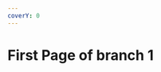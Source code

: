 ```yaml
---
coverY: 0
---
```


# First Page of branch 1

<figure><img src="https://images.unsplash.com/photo-1706109454060-c3d43698750e?crop=entropy&#x26;cs=srgb&#x26;fm=jpg&#x26;ixid=M3wxOTcwMjR8MHwxfHJhbmRvbXx8fHx8fHx8fDE3MDkxMTg1MDZ8&#x26;ixlib=rb-4.0.3&#x26;q=85" alt=""><figcaption></figcaption></figure>
